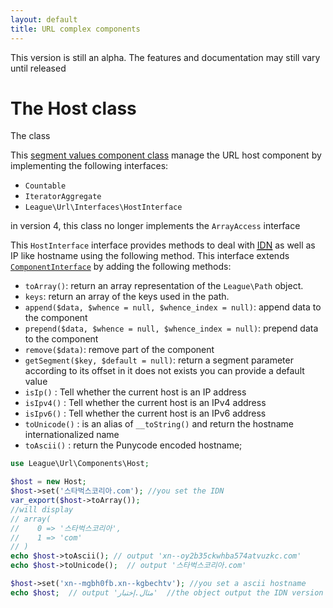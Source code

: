 ```yaml
---
layout: default
title: URL complex components
---
```


<p class="message-notice">This version is still an alpha. The features and documentation may still vary until released</p>

# The Host class

The class

This [segment values component class](/components/overview/#segment-components) manage the URL host component by implementing the following interfaces: 

- `Countable`
- `IteratorAggregate`
- `League\Url\Interfaces\HostInterface`

<p class="message-warning">in version 4, this class no longer implements the <code>ArrayAccess</code> interface</p>

This `HostInterface` interface provides methods to deal with <a href="http://en.wikipedia.org/wiki/Internationalized_domain_name" target="_blank"><abbr title="Internationalized Domain Name">IDN</abbr></a> as well as IP like hostname using the following method. This interface extends [`ComponentInterface`](/dev-master/component/) by adding the following methods:

* `toArray()`: return an array representation of the `League\Path` object.
* `keys`: return an array of the keys used in the path.
* `append($data, $whence = null, $whence_index = null)`: append data to the component
* `prepend($data, $whence = null, $whence_index = null)`: prepend data to the component
* `remove($data)`: remove part of the component
* `getSegment($key, $default = null)`: return a segment parameter according to its offset in it does not exists you can provide a default value
* `isIp()` : Tell whether the current host is an IP address
* `isIpv4()` : Tell whether the current host is an IPv4 address
* `isIpv6()` : Tell whether the current host is an IPv6 address
* `toUnicode()` : is an alias of `__toString()` and return the hostname internationalized name
* `toAscii()` : return the Punycode encoded hostname;

~~~php
use League\Url\Components\Host;

$host = new Host;
$host->set('스타벅스코리아.com'); //you set the IDN
var_export($host->toArray());
//will display
// array(
//    0 => '스타벅스코리아',
//    1 => 'com'
// )
echo $host->toAscii(); // output 'xn--oy2b35ckwhba574atvuzkc.com'
echo $host->toUnicode();  // output '스타벅스코리아.com'

$host->set('xn--mgbh0fb.xn--kgbechtv'); //you set a ascii hostname
echo $host;  // output 'مثال.إختبار'  //the object output the IDN version
~~~
